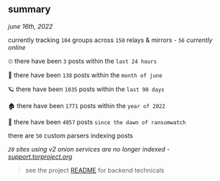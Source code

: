 
## summary
_june 16th, 2022_

currently tracking `104` groups across `150` relays & mirrors - _`56` currently online_

⏲ there have been `3` posts within the `last 24 hours`

🦈 there have been `138` posts within the `month of june`

🪐 there have been `1035` posts within the `last 90 days`

🏚 there have been `1771` posts within the `year of 2022`

🦕 there have been `4057` posts `since the dawn of ransomwatch`

there are `50` custom parsers indexing posts

_`20` sites using v2 onion services are no longer indexed - [support.torproject.org](https://support.torproject.org/onionservices/v2-deprecation/)_

> see the project [README](https://github.com/joshhighet/ransomwatch#ransomwatch--) for backend technicals

